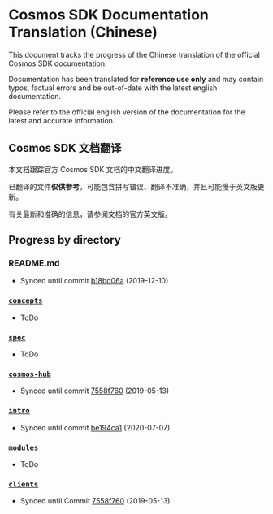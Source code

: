 # Cosmos SDK Documentation Translation (Chinese)

This document tracks the progress of the Chinese translation of the official Cosmos SDK documentation.

Documentation has been translated for **reference use only** and may contain typos, factual errors and be out-of-date with the latest english documentation.

Please refer to the official english version of the documentation for the latest and accurate information.

## Cosmos SDK 文档翻译

本文档跟踪官方 Cosmos SDK 文档的中文翻译进度。

已翻译的文件**仅供参考**，可能包含拼写错误、翻译不准确，并且可能慢于英文版更新。

有关最新和准确的信息，请参阅文档的官方英文版。

## Progress by directory

### README.md

- Synced until commit [b18bd06a](https://github.com/ArjavJP/Cosmos-sdk/commit/b18bd06a364e6ac15f22423e6b66a9feb3eeae93) (2019-12-10)

### [`concepts`](../concepts/)

- ToDo

### [`spec`](../spec/)

- ToDo

### [`cosmos-hub`](../cosmos-hub/)

- Synced until commit [7558f760](https://github.com/ArjavJP/Cosmos-sdk/commit/7558f7607918b6337a8b58b8f956d6776f503138) (2019-05-13)

### [`intro`](../intro/)

- Synced until commit [be194ca1](https://github.com/ArjavJP/Cosmos-sdk/commit/be194ca1b7d159590a0147da3226b7e09eaa3f61) (2020-07-07)

### [`modules`](../modules/)

- ToDo

### [`clients`](../clients/)

- Synced until Commit [7558f760](https://github.com/ArjavJP/Cosmos-sdk/commit/7558f7607918b6337a8b58b8f956d6776f503138) (2019-05-13)

